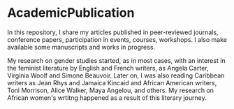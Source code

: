 # AcademicPublication

In this repository, I share my articles published in peer-reviewed journals, 
conference papers, participation in events, courses, workshops. I also make available some manuscripts and works in progress. 


My research on gender studies started, as in most cases, with an interest in the feminist literature by English and French writers, as Angela Carter, Virginia Woolf and Simone Beauvoir. Later on, I was also reading Caribbean writers as Jean Rhys and Jamaica Kincaid and African American writers, Toni Morrison, Alice Walker, Maya Angelou, and others. My research on African women's wrtitng happened as a result of this literary journey. 
